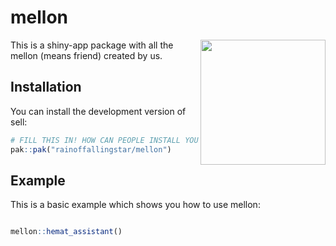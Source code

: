 # mellon

<img src="https://github.com/rainoffallingstar/mellon/blob/master/dev/logo.png" height="200" align="right"/>

This is a shiny-app package with all the mellon (means friend) created by us. 

## Installation

You can install the development version of sell:

``` r
# FILL THIS IN! HOW CAN PEOPLE INSTALL YOUR DEV PACKAGE?
pak::pak("rainoffallingstar/mellon")
```

## Example

This is a basic example which shows you how to use mellon:

``` r

mellon::hemat_assistant()

```
